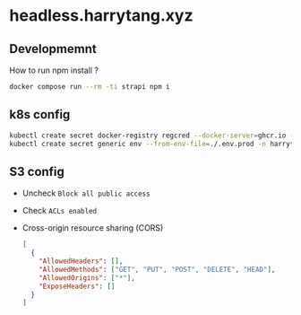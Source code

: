 # headless.harrytang.xyz

## Developmemnt

How to run npm install ?

```bash
docker compose run --rm -ti strapi npm i
```

## k8s config

```bash
kubectl create secret docker-registry regcred --docker-server=ghcr.io --docker-username=harrytang --docker-password=xxx -n harrytang-xyz
kubectl create secret generic env --from-env-file=./.env.prod -n harrytang-xyz
```

## S3 config

- Uncheck `Block all public access`
- Check `ACLs enabled`
- Cross-origin resource sharing (CORS)

  ```json
  [
    {
      "AllowedHeaders": [],
      "AllowedMethods": ["GET", "PUT", "POST", "DELETE", "HEAD"],
      "AllowedOrigins": ["*"],
      "ExposeHeaders": []
    }
  ]
  ```
